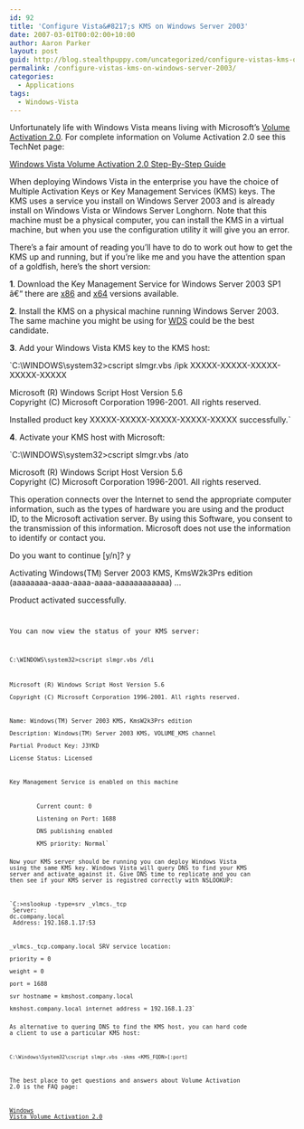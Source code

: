 ```yaml
---
id: 92
title: 'Configure Vista&#8217;s KMS on Windows Server 2003'
date: 2007-03-01T00:02:00+10:00
author: Aaron Parker
layout: post
guid: http://blog.stealthpuppy.com/uncategorized/configure-vistas-kms-on-windows-server-2003
permalink: /configure-vistas-kms-on-windows-server-2003/
categories:
  - Applications
tags:
  - Windows-Vista
---
```

Unfortunately life with Windows Vista means living with Microsoft&#8217;s [Volume Activation 2.0](http://www.microsoft.com/technet/windowsvista/plan/faq.mspx). For complete information on Volume Activation 2.0 see this TechNet page:

[Windows Vista Volume Activation 2.0 Step-By-Step Guide](http://www.microsoft.com/technet/windowsvista/plan/volact1.mspx)

When deploying Windows Vista in the enterprise you have the choice of Multiple Activation Keys or Key Management Services (KMS) keys. The KMS uses a service you install on Windows Server 2003 and is already install on Windows Vista or Windows Server Longhorn. Note that this machine must be a physical computer, you can install the KMS in a virtual machine, but when you use the configuration utility it will give you an error.

There&#8217;s a fair amount of reading you&#8217;ll have to do to work out how to get the KMS up and running, but if you&#8217;re like me and you have the attention span of a goldfish, here&#8217;s the short version:

**1**. Download the Key Management Service for Windows Server 2003 SP1 â€“ there are [x86](http://www.microsoft.com/downloads/details.aspx?FamilyID=81d1cb89-13bd-4250-b624-2f8c57a1ae7b&DisplayLang=en) and [x64](http://www.microsoft.com/downloads/details.aspx?FamilyID=03fe69b2-6244-471c-80d2-b4171fb1d7a5&DisplayLang=en) versions available.

**2**. Install the KMS on a physical machine running Windows Server 2003. The same machine you might be using for [WDS](http://technet.microsoft.com/en-us/windowsvista/aa905118.aspx) could be the best candidate.

**3**. Add your Windows Vista KMS key to the KMS host:

`C:\WINDOWS\system32>cscript slmgr.vbs /ipk XXXXX-XXXXX-XXXXX-XXXXX-XXXXX</p>
<p>Microsoft (R) Windows Script Host Version 5.6<br />
Copyright (C) Microsoft Corporation 1996-2001. All rights reserved.</p>
<p>Installed product key XXXXX-XXXXX-XXXXX-XXXXX-XXXXX successfully.`

**4**. Activate your KMS host with Microsoft:

`C:\WINDOWS\system32>cscript slmgr.vbs /ato</p>
<p>Microsoft (R) Windows Script Host Version 5.6<br />
Copyright (C) Microsoft Corporation 1996-2001. All rights reserved.</p>
<p>This operation connects over the Internet to send the appropriate computer information, such as the types of hardware you are using and the product ID, to the Microsoft activation server. By using this Software, you consent to the transmission of this information. Microsoft does not use the information to identify or contact you.</p>
<p>Do you want to continue [y/n]? y</p>
<p>Activating Windows(TM) Server 2003 KMS, KmsW2k3Prs edition (aaaaaaaa-aaaa-aaaa-aaaa-aaaaaaaaaaaa) ...</p>
<p>Product activated successfully.<code></p>
<p>You can now view the status of your KMS server:</p>
<p><code>C:\WINDOWS\system32>cscript slmgr.vbs /dli</p>
<p>Microsoft (R) Windows Script Host Version 5.6<br />
Copyright (C) Microsoft Corporation 1996-2001. All rights reserved.</p>
<p>Name: Windows(TM) Server 2003 KMS, KmsW2k3Prs edition<br />
Description: Windows(TM) Server 2003 KMS, VOLUME_KMS channel<br />
Partial Product Key: J3YKD<br />
License Status: Licensed</p>
<p>Key Management Service is enabled on this machine</p>
<p style="margin-left: 36pt;">Current count: 0<br />
Listening on Port: 1688<br />
DNS publishing enabled<br />
KMS priority: Normal`

Now your KMS server should be running you can deploy Windows Vista using the same KMS key. Windows Vista will query DNS to find your KMS server and activate against it. Give DNS time to replicate and you can then see if your KMS server is registred correctly with NSLOOKUP:

`C:\>nslookup -type=srv _vlmcs._tcp<br />
Server: dc.company.local<br />
Address: 192.168.1.17:53</p>
<p>_vlmcs._tcp.company.local SRV service location:<br />
priority = 0<br />
weight = 0<br />
port = 1688<br />
svr hostname = kmshost.company.local<br />
kmshost.company.local internet address = 192.168.1.23`

As alternative to quering DNS to find the KMS host, you can hard code a client to use a particular KMS host:

`C:\Windows\System32\cscript slmgr.vbs -skms <KMS_FQDN>[:port]`

The best place to get questions and answers about Volume Activation 2.0 is the FAQ page:

[Windows Vista Volume Activation 2.0](http://www.microsoft.com/technet/windowsvista/plan/faq.mspx)